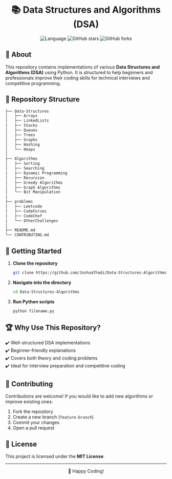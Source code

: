 <!-- README.md for Data Structures and Algorithms Repository -->

<h1 align="center">📚 Data Structures and Algorithms (DSA)</h1>

<p align="center">
  <img src="https://img.shields.io/badge/Language-Python-blue" alt="Language">
  <img src="https://img.shields.io/github/stars/JoshuaThadi/Data-Structures-Algorithms" alt="GitHub stars">
  <img src="https://img.shields.io/github/forks/JoshuaThadi/Data-Structures-Algorithms" alt="GitHub forks">
</p>

## 📌 About
This repository contains implementations of various **Data Structures and Algorithms (DSA)** using Python. It is structured to help beginners and professionals improve their coding skills for technical interviews and competitive programming.

## 📂 Repository Structure

```bash
├── Data-Structures
│   ├── Arrays
│   ├── LinkedLists
│   ├── Stacks
│   ├── Queues
│   ├── Trees
│   ├── Graphs
│   ├── Hashing
│   └── Heaps
│
├── Algorithms
│   ├── Sorting
│   ├── Searching
│   ├── Dynamic Programming
│   ├── Recursion
│   ├── Greedy Algorithms
│   ├── Graph Algorithms
│   └── Bit Manipulation
│
├── problems
│   ├── Leetcode
│   ├── CodeForces
│   ├── CodeChef
│   └── OtherChallenges
│
├── README.md
└── CONTRIBUTING.md
```

## 🚀 Getting Started
1. **Clone the repository**
   ```bash
   git clone https://github.com/JoshuaThadi/Data-Structures-Algorithms.git
   ```
2. **Navigate into the directory**
   ```bash
   cd Data-Structures-Algorithms
   ```
3. **Run Python scripts**
   ```bash
   python filename.py
   ```

## 🏆 Why Use This Repository?
✔️ Well-structured DSA implementations<br>
✔️ Beginner-friendly explanations<br>
✔️ Covers both theory and coding problems<br>
✔️ Ideal for interview preparation and competitive coding

## 🤝 Contributing
Contributions are welcome! If you would like to add new algorithms or improve existing ones:
1. Fork the repository
2. Create a new branch (`feature-branch`)
3. Commit your changes
4. Open a pull request

## 📜 License
This project is licensed under the **MIT License**.

---
<p align="center">🚀 Happy Coding!</p>
